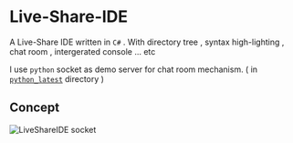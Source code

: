 # Live-Share-IDE
A Live-Share IDE written in `C#` . With directory tree , syntax high-lighting , chat room , intergerated console ... etc

I use `python` socket as demo server for chat room mechanism. ( in [`python_latest`](https://github.com/jason810496/Live-Share-IDE/tree/server/python_latest) directory )

## Concept 

![LiveShareIDE socket](https://user-images.githubusercontent.com/68415893/211127504-dbfc5489-7302-4324-806e-b59ef216999b.jpg)